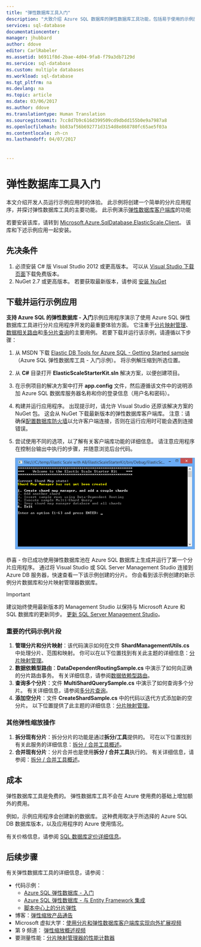 ```yaml
---
title: "弹性数据库工具入门"
description: "大致介绍 Azure SQL 数据库的弹性数据库工具功能，包括易于使用的示例应用。"
services: sql-database
documentationcenter: 
manager: jhubbard
author: ddove
editor: CarlRabeler
ms.assetid: b6911f8d-2bae-4d04-9fa8-f79a3db7129d
ms.service: sql-database
ms.custom: multiple databases
ms.workload: sql-database
ms.tgt_pltfrm: na
ms.devlang: na
ms.topic: article
ms.date: 03/06/2017
ms.author: ddove
ms.translationtype: Human Translation
ms.sourcegitcommit: 7cc8d7b9c616d399509cd9dbdd155b0e9a7987a8
ms.openlocfilehash: bb83af56b692771d3154d8e868780fc65ae5f03a
ms.contentlocale: zh-cn
ms.lasthandoff: 04/07/2017


---
```

# <a name="get-started-with-elastic-database-tools"></a>弹性数据库工具入门
本文介绍开发人员运行示例应用时的体验。 此示例将创建一个简单的分片应用程序，并探讨弹性数据库工具的主要功能。 此示例演示[弹性数据库客户端库](sql-database-elastic-database-client-library.md)的功能

若要安装该库，请转到 [Microsoft.Azure.SqlDatabase.ElasticScale.Client](https://www.nuget.org/packages/Microsoft.Azure.SqlDatabase.ElasticScale.Client/)。 该库和下述示例应用一起安装。

## <a name="prerequisites"></a>先决条件
1. 必须安装 C# 版 Visual Studio 2012 或更高版本。 可以从 [Visual Studio 下载页面](http://www.visualstudio.com/downloads/download-visual-studio-vs.aspx)下载免费版本。
2. NuGet 2.7 或更高版本。 若要获取最新版本，请参阅 [安装 NuGet](http://docs.nuget.org/docs/start-here/installing-nuget)

## <a name="download-and-run-the-sample-app"></a>下载并运行示例应用
**支持 Azure SQL 的弹性数据库 - 入门**示例应用程序演示了使用 Azure SQL 弹性数据库工具进行分片应用程序开发的最重要体验方面。 它注重于[分片映射管理](sql-database-elastic-scale-shard-map-management.md)、[数据相关路由](sql-database-elastic-scale-data-dependent-routing.md)和[多分片查询](sql-database-elastic-scale-multishard-querying.md)的主要用例。 若要下载并运行该示例，请遵循以下步骤： 

1. 从 MSDN 下载 [Elastic DB Tools for Azure SQL - Getting Started sample](https://code.msdn.microsoft.com/windowsapps/Elastic-Scale-with-Azure-a80d8dc6)（Azure SQL 弹性数据库工具 - 入门示例）。 将示例解压缩到所选位置。
2. 从 **C#** 目录打开 **ElasticScaleStarterKit.sln** 解决方案，以便创建项目。
3. 在示例项目的解决方案中打开 **app.config** 文件，然后遵循该文件中的说明添加 Azure SQL 数据库服务器名称和你的登录信息（用户名和密码）。
4. 构建并运行应用程序。 出现提示时，请允许 Visual Studio 还原该解决方案的 NuGet 包。 这会从 NuGet 下载最新版本的弹性数据库客户端库。 注意：请确保[配置数据库防火墙](sql-database-configure-firewall-settings.md)以允许客户端连接，否则在运行应用时可能会遇到连接错误。
5. 尝试使用不同的选项，以了解有关客户端库功能的详细信息。 请注意应用程序在控制台输出中执行的步骤，并随意浏览后台代码。
   
    ![进度][4]

恭喜 - 你已成功使用弹性数据库池在 Azure SQL 数据库上生成并运行了第一个分片应用程序。 通过将 Visual Studio 或 SQL Server Management Studio 连接到 Azure DB 服务器，快速查看一下该示例创建的分片。 你会看到该示例创建的新示例分片数据库和分片映射管理器数据库。

> [!IMPORTANT]
> 建议始终使用最新版本的 Management Studio 以保持与 Microsoft Azure 和 SQL 数据库的更新同步。 [更新 SQL Server Management Studio](https://msdn.microsoft.com/library/mt238290.aspx)。
> 
> 

### <a name="key-pieces-of-the-code-sample"></a>重要的代码示例片段
1. **管理分片和分片映射**：该代码演示如何在文件 **ShardManagementUtils.cs** 中处理分片、范围和映射。 你可以在以下位置找到有关此主题的详细信息：[分片映射管理](sql-database-elastic-scale-shard-map-management.md)。  
2. **数据依赖型路由**：**DataDependentRoutingSample.cs** 中演示了如何向正确的分片路由事务。 有关详细信息，请参阅[数据依赖型路由](sql-database-elastic-scale-data-dependent-routing.md)。 
3. **查询多个分片**：文件 **MultiShardQuerySample.cs** 中演示了如何查询多个分片。 有关详细信息，请参阅[多分片查询](sql-database-elastic-scale-multishard-querying.md)。
4. **添加空分片**：文件 **CreateShardSample.cs** 中的代码以迭代方式添加新的空分片。 以下位置提供了此主题的详细信息：[分片映射管理](sql-database-elastic-scale-shard-map-management.md)。

### <a name="other-elastic-scale-operations"></a>其他弹性缩放操作
1. **拆分现有分片**：拆分分片的功能是通过**拆分/工具**提供的。 可在以下位置找到有关此服务的详细信息：[拆分 / 合并工具概述](sql-database-elastic-scale-overview-split-and-merge.md)。
2. **合并现有分片**：分片合并也是使用**拆分 / 合并工具**执行的。 有关详细信息，请参阅：[拆分 / 合并工具概述](sql-database-elastic-scale-overview-split-and-merge.md)。   

## <a name="cost"></a>成本
弹性数据库工具是免费的。 弹性数据库工具不会在 Azure 使用费的基础上增加额外的费用。 

例如，示例应用程序会创建新的数据库。 这种费用取决于所选择的 Azure SQL DB 数据库版本，以及应用程序的 Azure 使用情况。

有关价格信息，请参阅 [SQL 数据库定价详细信息](https://www.azure.cn/pricing/details/sql-database/)。

## <a name="next-steps"></a>后续步骤
有关弹性数据库工具的详细信息，请参阅：


* 代码示例： 
  * [Azure SQL 弹性数据库 - 入门](http://code.msdn.microsoft.com/Elastic-Scale-with-Azure-a80d8dc6?SRC=VSIDE)
  * [Azure SQL 弹性数据库 - 与 Entity Framework 集成](http://code.msdn.microsoft.com/Elastic-Scale-with-Azure-bae904ba?SRC=VSIDE)
  * [脚本中心上的分片弹性](https://gallery.technet.microsoft.com/scriptcenter/Elastic-Scale-Shard-c9530cbe)
* 博客：[弹性缩放产品通告](https://azure.microsoft.com/blog/2014/10/02/introducing-elastic-scale-preview-for-azure-sql-database/)
* Microsoft 虚拟大学：[使用分片和弹性数据库客户端库实现向外扩展视频](https://mva.microsoft.com/en-US/training-courses/elastic-database-capabilities-with-azure-sql-db-16554?l=lWyQhF1fC_6306218965) 
* 第 9 频道： [弹性缩放概述视频](http://channel9.msdn.com/Shows/Data-Exposed/Azure-SQL-Database-Elastic-Scale)
* 要测量性能：[分片映射管理器的性能计数器](sql-database-elastic-database-client-library.md)

<!--Anchors-->
[The Elastic Scale Sample Application]: #The-Elastic-Scale-Sample-Application
[Download and Run the Sample App]: #Download-and-Run-the-Sample-App
[Cost]: #Cost
[Next steps]: #next-steps

<!--Image references-->
[1]: ./media/sql-database-elastic-scale-get-started/newProject.png
[2]: ./media/sql-database-elastic-scale-get-started/click-online.png
[3]: ./media/sql-database-elastic-scale-get-started/click-CSharp.png
[4]: ./media/sql-database-elastic-scale-get-started/output2.png
